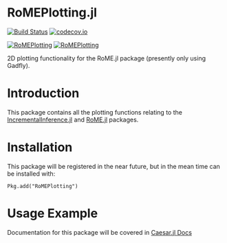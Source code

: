 # RoMEPlotting.jl

[![Build Status](https://travis-ci.org/JuliaRobotics/RoMEPlotting.jl.svg?branch=master)](https://travis-ci.org/JuliaRobotics/RoMEPlotting.jl)
[![codecov.io](https://codecov.io/github/JuliaRobotics/RoMEPlotting.jl/coverage.svg?branch=master)](https://codecov.io/github/JuliaRobotics/RoMEPlotting.jl?branch=master)

[![RoMEPlotting](http://pkg.julialang.org/badges/RoMEPlotting_0.6.svg)](http://pkg.julialang.org/?pkg=RoMEPlotting&ver=0.6)
[![RoMEPlotting](http://pkg.julialang.org/badges/RoMEPlotting_0.7.svg)](http://pkg.julialang.org/?pkg=RoMEPlotting&ver=0.7)


2D plotting functionality for the RoME.jl package (presently only using Gadfly).

# Introduction

This package contains all the plotting functions relating to the [IncrementalInference.jl](http://www.github.com/JuliaRobotics/IncrementalInference.jl) and [RoME.jl](http://www.github.com/JuliaRobotics/RoME.jl) packages.

# Installation

This package will be registered in the near future, but in the mean time can be installed with:
```
Pkg.add("RoMEPlotting")
```

# Usage Example

Documentation for this package will be covered in [Caesar.jl Docs](http://juliarobotics.github.io/Caesar.jl/latest/)
